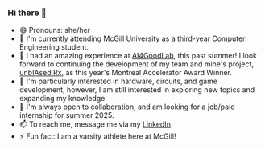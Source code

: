 ### Hi there 👋

- 😄 Pronouns: she/her
- 🏫 I'm currently attending McGill University as a third-year Computer Engineering student.
- 🔭 I had an amazing experience at [AI4GoodLab](https://www.ai4goodlab.com/), this past summer! I look forward to continuing the development of my team and mine's project, [unbIAsed.Rx](http://unbiased-rx.com/), as this year's Montreal Accelerator Award Winner.
- 💙 I'm particularly interested in hardware, circuits, and game development, however, I am still interested in exploring new topics and expanding my knowledge.
- 💬 I'm always open to collaboration, and am looking for a job/paid internship for summer 2025.
- 📫 To reach me, message me via my [LinkedIn](linkedin.com/in/ana-gordon-b90a60255).
- ⚡ Fun fact: I am a varsity athlete here at McGill!

